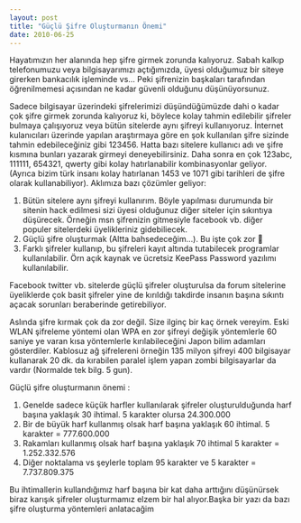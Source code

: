 ```yaml
---
layout: post
title: "Güçlü Şifre Oluşturmanın Önemi"
date: 2010-06-25
---
```


Hayatımızın her alanında hep şifre girmek zorunda kalıyoruz. Sabah kalkıp telefonumuzu veya bilgisayarımızı açtığımızda, üyesi olduğumuz bir siteye girerken bankacılık işleminde vs… Peki şifrenizin başkaları tarafından öğrenilmemesi açısından ne kadar güvenli olduğunu düşünüyorsunuz.

Sadece bilgisayar üzerindeki şifrelerimizi düşündüğümüzde dahi o kadar çok şifre girmek zorunda kalıyoruz ki, böylece kolay tahmin edilebilir şifreler bulmaya çalışıyoruz veya bütün sitelerde aynı şifreyi kullanıyoruz. İnternet kulanıcıları üzerinde yapılan araştırmaya göre en şok kullanılan şifre sizinde tahmin edebileceğiniz gibi 123456. Hatta bazı sitelere kullanıcı adı ve şifre kısmına bunları yazarak girmeyi deneyebilirsiniz. Daha sonra en çok 123abc, 111111, 654321, qwerty gibi kolay hatırlanabilir kombinasyonlar geliyor. (Ayrıca bizim türk insanı kolay hatırlanan 1453 ve 1071 gibi tarihleri de şifre olarak kullanabiliyor).
Aklımıza bazı çözümler geliyor:

1. Bütün sitelere aynı şifreyi kullanırım. Böyle yapılması durumunda bir sitenin hack edilmesi sizi üyesi olduğunuz diğer siteler için sıkıntıya düşürecek. Örneğin msn şifrenizin gitmesiyle facebook vb. diğer populer sitelerdeki üyelikleriniz gidebiliecek.
2. Güçlü şifre oluşturmak (Altta bahsedeceğim…). Bu işte çok zor 🙁
3. Farklı şifreler kullanıp, bu şifreleri kayıt altında tutabilecek programlar kullanılabilir. Örn açık kaynak ve ücretsiz KeePass Password yazılımı kullanılabilir.

Facebook twitter vb. sitelerde güçlü şifreler oluşturulsa da forum sitelerine üyeliklerde çok basit şifreler yine de kırıldığı takdirde insanın başına sıkıntı açacak sorunları beraberinde getirebiliyor.

Aslında şifre kırmak çok da zor değil. Size ilginç bir kaç örnek vereyim. Eski WLAN şifreleme yöntemi olan WPA en zor şifreyi değişik yöntemlerle 60 saniye ye varan kısa yöntemlerle kırılabileceğini Japon bilim adamları gösterdiler. Kablosuz ağ şifrelereni örneğin 135 milyon şifreyi 400 bilgisayar kullanarak 20 dk. da kırabilen paralel işlem yapan zombi bilgisayarlar da vardır (Normalde tek bilg. 5 gun).

Güçlü şifre oluşturmanın önemi :

1. Genelde sadece küçük harfler kullanılarak şifreler oluşturulduğunda harf başına yaklaşık 30 ihtimal. 5 karakter olursa 24.300.000
2. Bir de büyük harf kullanmış olsak harf başına yaklaşık 60 ihtimal. 5 karakter = 777.600.000
3. Rakamları kullanmış olsak harf başına yaklaşık 70 ihtimal  5 karakter = 1.252.332.576
4. Diğer noktalama vs şeylerle toplam 95 karakter ve 5 karakter = 7.737.809.375

Bu ihtimallerin kullandığımız harf başına bir kat daha arttığını düşünürsek biraz karışık şifreler oluşturmamız elzem bir hal alıyor.Başka bir yazı da bazı şifre oluşturma yöntemleri anlatacağim

 
